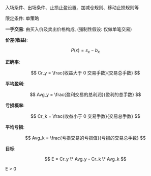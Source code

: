 入场条件、出场条件、止损止盈设置、加减仓规则、移动止损规则等

限定条件: 单策略

**一手交易**: 由买入价及卖出价格构成, (强制性假设: 仅做单笔交易)

**价差(收益)**:

$$ P(x) = s_x - b_x $$

**正确率**:

$$ Cr_y = \frac{收益大于 0 交易手数}{交易总手数} $$

**平均盈利**:

$$ Avg_y = \frac{盈利交易的总利润}{盈利的总手数} $$

**亏损概率**:

$$ Cr_k = \frac{收益小于 0 交易手数}{交易总手数} $$

**平均亏损**:

$$ Avg_k = \frac{亏损交易的亏损值}{亏损的交易总手数} $$

**目标**:

$$ E = Cr_y \* Avg_y - Cr_k \* Avg_k $$

E > 0
